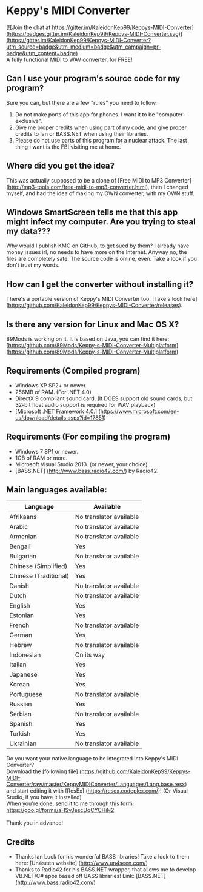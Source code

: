 # Keppy's MIDI Converter
[![Join the chat at https://gitter.im/KaleidonKep99/Keppys-MIDI-Converter](https://badges.gitter.im/KaleidonKep99/Keppys-MIDI-Converter.svg)](https://gitter.im/KaleidonKep99/Keppys-MIDI-Converter?utm_source=badge&utm_medium=badge&utm_campaign=pr-badge&utm_content=badge)
<br>
A fully functional MIDI to WAV converter, for FREE!

## Can I use your program's source code for my program?
Sure you can, but there are a few "rules" you need to follow.
1. Do not make ports of this app for phones. I want it to be "computer-exclusive".
2. Give me proper credits when using part of my code, and give proper credits to Ian or BASS.NET when using their libraries.
3. Please do not use parts of this program for a nuclear attack. The last thing I want is the FBI visiting me at home.

## Where did you get the idea?
This was actually supposed to be a clone of [Free MIDI to MP3 Converter] (http://mp3-tools.com/free-midi-to-mp3-converter.html), then I changed myself, and had the idea of making my OWN converter, with my OWN stuff.

## Windows SmartScreen tells me that this app might infect my computer. Are you trying to steal my data???
Why would I publish KMC on GitHub, to get sued by them? I already have money issues irl, no needs to have more on the Internet.
Anyway no, the files are completely safe. The source code is online, even. Take a look if you don't trust my words.

## How can I get the converter without installing it?
There's a portable version of Keppy's MIDI Converter too. [Take a look here] (https://github.com/KaleidonKep99/Keppys-MIDI-Converter/releases).

## Is there any version for Linux and Mac OS X?
89Mods is working on it. It is based on Java, you can find it here: [https://github.com/89Mods/Keppy-s-MIDI-Converter-Multiplatform] (https://github.com/89Mods/Keppy-s-MIDI-Converter-Multiplatform)

## Requirements (Compiled program)
- Windows XP SP2+ or newer.
- 256MB of RAM. (For .NET 4.0)
- DirectX 9 compliant sound card. (It DOES support old sound cards, but 32-bit float audio support is required for WAV playback)
- [Microsoft .NET Framework 4.0.] (https://www.microsoft.com/en-us/download/details.aspx?id=17851)

## Requirements (For compiling the program)
- Windows 7 SP1 or newer.
- 1GB of RAM or more.
- Microsoft Visual Studio 2013. (or newer, your choice)
- [BASS.NET] (http://www.bass.radio42.com/) by Radio42.

## Main languages available:
Language | Available
------------ | -------------
Afrikaans | No translator available
Arabic | No translator available
Armenian | No translator available
Bengali | Yes
Bulgarian | No translator available
Chinese (Simplified) | Yes
Chinese (Traditional) | Yes
Danish | No translator available
Dutch | No translator available
English | Yes
Estonian | Yes
French | No translator available
German | Yes
Hebrew | No translator available
Indonesian | On its way
Italian | Yes
Japanese | Yes
Korean | Yes
Portuguese | No translator available
Russian | Yes
Serbian | No translator available
Spanish | Yes
Turkish | Yes
Ukrainian | No translator available

Do you want your native language to be integrated into Keppy's MIDI Converter? <br>
Download the [following file] (https://github.com/KaleidonKep99/Keppys-MIDI-Converter/raw/master/KeppyMIDIConverter/Languages/Lang.base.resx) and start editing it with [ResEx] (https://resex.codeplex.com/)! (Or Visual Studio, if you have it installed)<br>
When you're done, send it to me through this form: https://goo.gl/forms/aHSvJescUqCYCHiN2<br><br>
Thank you in advance!

## Credits
- Thanks Ian Luck for his wonderful BASS libraries! Take a look to them here: [Un4seen website] (http://www.un4seen.com/)
- Thanks to Radio42 for his BASS.NET wrapper, that allows me to develop VB.NET/C# apps based off BASS libraries! Link: [BASS.NET] (http://www.bass.radio42.com/)
